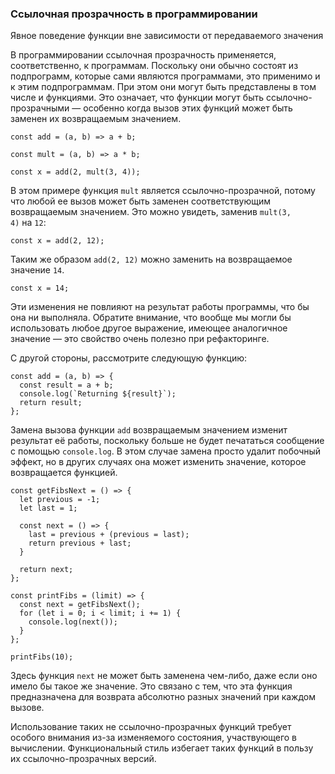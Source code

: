 ### Ссылочная прозрачность в программировании

Явное поведение функции вне зависимости от передаваемого значения

В программировании ссылочная прозрачность применяется, соответственно, к программам. Поскольку они обычно состоят из подпрограмм, которые сами являются программами, это применимо и к этим подпрограммам. При этом они могут быть представлены в том числе и функциями. Это означает, что функции могут быть ссылочно-прозрачными — особенно когда вызов этих функций может быть заменен их возвращаемым значением.

```
const add = (a, b) => a + b;

const mult = (a, b) => a * b;

const x = add(2, mult(3, 4));
```

В этом примере функция `mult` является ссылочно-прозрачной, потому что любой ее вызов может быть заменен соответствующим возвращаемым значением. Это можно увидеть, заменив `mult(3, 4)` на `12`:

```
const x = add(2, 12);
```

Таким же образом `add(2, 12)` можно заменить на возвращаемое значение `14`.

```
const x = 14;
```

Эти изменения не повлияют на результат работы программы, что бы она ни выполняла. Обратите внимание, что вообще мы могли бы использовать любое другое выражение, имеющее аналогичное значение — это свойство очень полезно при рефакторинге.

С другой стороны, рассмотрите следующую функцию:

```
const add = (a, b) => {
  const result = a + b;
  console.log(`Returning ${result}`);
  return result;
};
```

Замена вызова функции `add` возвращаемым значением изменит результат её работы, поскольку больше не будет печататься сообщение с помощью `console.log`. В этом случае замена просто удалит побочный эффект, но в других случаях она может изменить значение, которое возвращается функцией.

```
const getFibsNext = () => {
  let previous = -1;
  let last = 1;

  const next = () => {
    last = previous + (previous = last);
    return previous + last;
  }

  return next;
};

const printFibs = (limit) => {
  const next = getFibsNext();
  for (let i = 0; i < limit; i += 1) {
    console.log(next());
  }
};

printFibs(10);
```

Здесь функция `next` не может быть заменена чем-либо, даже если оно имело бы такое же значение. Это связано с тем, что эта функция предназначена для возврата абсолютно разных значений при каждом вызове.

Использование таких не ссылочно-прозрачных функций требует особого внимания из-за изменяемого состояния, участвующего в вычислении. Функциональный стиль избегает таких функций в пользу их ссылочно-прозрачных версий.